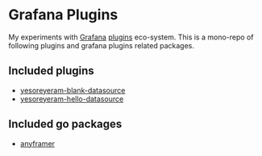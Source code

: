 # Grafana Plugins

My experiments with [Grafana](https://grafana.com) [plugins](https://grafana.com/plugins) eco-system. This is a mono-repo of following plugins and grafana plugins related packages.

## Included plugins

- [yesoreyeram-blank-datasource](./plugins/yesoreyeram-blank-datasource/)
- [yesoreyeram-hello-datasource](./plugins/yesoreyeram-hello-datasource/)

## Included go packages

- [anyframer](./anyframer/)
